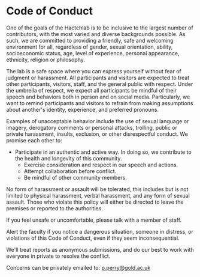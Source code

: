 # Code of Conduct 
One of the goals of the Hactchlab is to be inclusive to the largest number of contributors, with the most varied and diverse backgrounds possible. As such, we are committed to providing a friendly, safe and welcoming environment for all, regardless of gender, sexual orientation, ability, socioeconomic status, age, level of experience, personal appearance, ethnicity, religion or philosophy.

The lab is a safe space where you can express yourself without fear of judgment or harassment. All participants and visitors are expected to treat other participants, visitors, staff, and the general public with respect. Under the umbrella of respect, we expect all participants be mindful of their speech and behaviors both in person and on social media. Particularly, we want to remind participants and visitors to refrain from making assumptions about another's identity, experience, and preferred pronouns.

Examples of unacceptable behavior include the use of sexual language or imagery, derogatory comments or personal attacks, trolling, public or private harassment, insults, exclusion, or other disrespectful conduct. We promise each other to:
* Participate in an authentic and active way. In doing so, we contribute to the health and longevity of this community.
	* Exercise consideration and respect in our speech and actions.
	* Attempt collaboration before conflict.
	* Be mindful of other community members.

No form of harassment or assault will be tolerated, this includes but is not limited to physical harassment, verbal harassment, and any form of sexual assault. Those who violate this policy will either be directed to leave the premises or reported to the authorities.

If you feel unsafe or uncomfortable, please talk with a member of staff.  

Alert the faculty if you notice a dangerous situation, someone in distress, or violations of this Code of Conduct, even if they seem inconsequential. 

We'll treat reports as anonymous submissions, and do our best to work with everyone in private to resolve the conflict.
  
Concerns can be privately emailed to: p.perry@gold.ac.uk 
